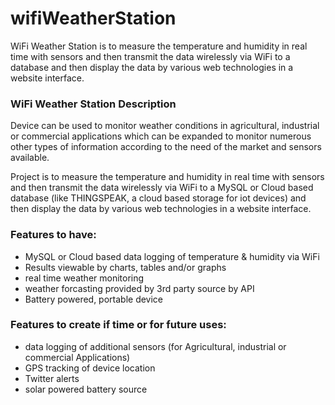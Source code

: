 # wifiWeatherStation
WiFi Weather Station is to measure the temperature and humidity in real time with sensors and then transmit the data wirelessly via WiFi to a database and then display the data by various web technologies in a website interface.

### WiFi Weather Station Description
Device can be used to monitor weather conditions in agricultural, industrial or commercial applications which can be expanded to monitor numerous other types of information according to the need of the market and sensors available. 

Project is to measure the temperature and humidity in real time with sensors and then transmit the data wirelessly via WiFi to a MySQL or Cloud based database (like THINGSPEAK, a cloud based storage for iot devices) and then display the data by various web technologies in a website interface.

### Features to have:
- MySQL or Cloud based data logging of temperature & humidity via WiFi
- Results viewable by charts, tables and/or graphs
- real time weather monitoring 
- weather forcasting provided by 3rd party source by API
- Battery powered, portable device

### Features to create if time or for future uses:
- data logging of additional sensors (for Agricultural, industrial or commercial Applications)
- GPS tracking of device location
- Twitter alerts
- solar powered battery source

